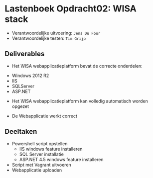 # Lastenboek Opdracht02: WISA stack

* Verantwoordelijke uitvoering: `Jens Du Four`
* Verantwoordelijke testen: `Tim Grijp`

## Deliverables

* Het WISA webapplicatieplatform bevat de correcte onderdelen:
 - Windows 2012 R2
 - IIS
 - SQLServer
 - ASP.NET

* Het WISA webapplicatieplatform kan volledig automatisch worden opgezet


* De Webapplicatie werkt correct

## Deeltaken


* Powershell script opstellen
	* IIS windows feature installeren
	* SQL Server installatie
	* ASP.NET 4.5 windows feature installeren
* Script met Vagrant uitvoeren
* Webapplicatie uploaden
